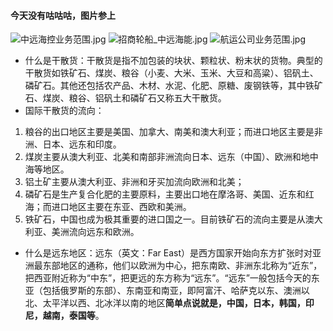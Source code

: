 #### 今天没有咕咕咕，图片参上
![中远海控业务范围.jpg](https://i.loli.net/2020/06/08/AkfdJyO4gveGSux.jpg)
![招商轮船_中远海能.jpg](https://i.loli.net/2020/06/08/NIlcQsqmHfMFOoJ.jpg)
![航运公司业务范围.jpg](https://i.loli.net/2020/06/08/yAanFT9mk3PpKNo.jpg)
- 什么是干散货：干散货是指不加包装的块状、颗粒状、粉末状的货物。典型的干散货如铁矿石、煤炭、粮谷（小麦、大米、玉米、大豆和高粱）、铝矾土、磷矿石。其他还包括农产品、木材、水泥、化肥、原糖、废钢铁等，其中铁矿石、煤炭、粮谷、铝矾土和磷矿石又称五大干散货。
- 国际干散货的流向：
1. 粮谷的出口地区主要是美国、加拿大、南美和澳大利亚；而进口地区主要是非洲、日本、远东和印度。
2. 煤炭主要从澳大利亚、北美和南部非洲流向日本、远东（中国）、欧洲和地中海等地区。
3. 铝土矿主要从澳大利亚、非洲和牙买加流向欧洲和北美；
4. 磷矿石是生产复合化肥的主要原料，主要出口地在摩洛哥、美国、近东和红海；而进口地区主要在东亚、西欧和美洲。
5. 铁矿石，中国也成为极其重要的进口国之一。目前铁矿石的流向主要是从澳大利亚、美洲流向远东和欧洲。
- 什么是远东地区：远东（英文：Far East）是西方国家开始向东方扩张时对亚洲最东部地区的通称，他们以欧洲为中心，把东南欧、非洲东北称为“近东”，把西亚附近称为“中东”，把更远的东方称为“远东”。“远东”一般包括今天的东亚（包括俄罗斯的东部）、东南亚和南亚，即阿富汗、哈萨克以东、澳洲以北、太平洋以西、北冰洋以南的地区**简单点说就是，中国，日本，韩国，印尼，越南，泰国等**。
